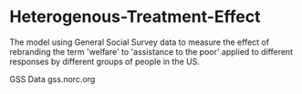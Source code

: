 # Heterogenous-Treatment-Effect

The model using General Social Survey data to measure the effect of rebranding the term 'welfare' to 'assistance to the poor' applied to different responses by different groups of people in the US.

GSS Data gss.norc.org
